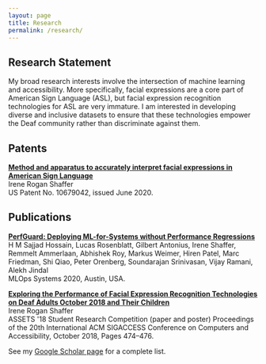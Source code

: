 ```yaml
---
layout: page
title: Research
permalink: /research/
---
```


## Research Statement
My broad research interests involve the intersection of machine learning and accessibility. More specifically, facial expressions are a core part of American Sign Language (ASL), but facial expression recognition technologies for ASL are very immature. I am interested in developing diverse and inclusive datasets to ensure that these technologies empower the Deaf community rather than discriminate against them. 

## Patents
[**Method and apparatus to accurately interpret facial expressions in American Sign Language**](https://patents.google.com/patent/US10679042B2/)  
Irene Rogan Shaffer  
US Patent No. 10679042, issued June 2020. 

## Publications
[**PerfGuard: Deploying ML-for-Systems without Performance Regressions**](/papers/perfguard.pdf)  
H M Sajjad Hossain, Lucas Rosenblatt, Gilbert Antonius, Irene Shaffer, Remmelt Ammerlaan, Abhishek Roy, Markus Weimer, Hiren Patel, Marc Friedman, Shi Qiao, Peter Orenberg, Soundarajan Srinivasan, Vijay Ramani, Alekh Jindal  
MLOps Systems 2020, Austin, USA.

[**Exploring the Performance of Facial Expression Recognition Technologies on Deaf Adults October 2018 and Their Children**](https://doi.org/10.1145/3234695.3240986)  
Irene Rogan Shaffer  
ASSETS '18 Student Research Competition (paper and poster) Proceedings of the 20th International ACM SIGACCESS Conference on Computers and Accessibility, October 2018, Pages 474–476.

See my [Google Scholar page](https://scholar.google.com/citations?hl=en&user=4TP-HQkAAAAJ) for a complete list.

